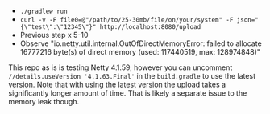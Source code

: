 - `./gradlew run`
- `curl -v -F file0=@"/path/to/25-30mb/file/on/your/system" -F json="{\"test\":\"12345\"}" http://localhost:8080/upload`
- Previous step x 5-10
- Observe "io.netty.util.internal.OutOfDirectMemoryError: failed to allocate 16777216 byte(s) of direct memory (used: 117440519, max: 128974848)"

This repo as is is testing Netty 4.1.59, however you can uncomment `//details.useVersion '4.1.63.Final'` in the `build.gradle` to use the latest version. Note that with using the latest version the upload takes a significantly longer amount of time. That is likely a separate issue to the memory leak though.
